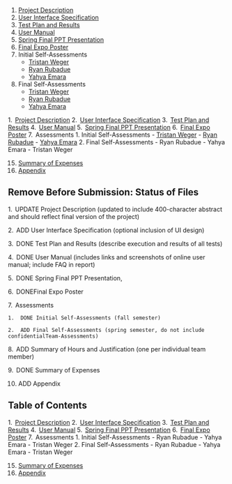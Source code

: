 1. [Project Description](Assignments/ProjectDescription.md)
2. [User Interface Specification](Assignments/UserInterfaceSpecification.md)
3. [Test Plan and Results](Assignments/TestPlan%20and%20Results.pdf) 
4. [User Manual](Assignments/User%20Manual.pdf)
5. [Spring Final PPT Presentation](Assignments/Spring%20Final%20PPT%20Presentation.pptx)
6. [Final Expo Poster](Assignments/Final%20EXPO%20Poster.pdf)
7. Initial Self-Assessments
    - [Tristan Weger](Assignments/Initial%20Self-Assessments/TristanWeger.md)
    - [Ryan Rubadue](Assignments/Initial%20Self-Assessments/RyanRubadue.md)
    - [Yahya Emara](Assignments/Initial%20Self-Assessments/YahyaEmara.md)
8. Final Self-Assessments
    - [Tristan Weger](Assignments/Final%20Self-Assessments/TristanWeger.md)
    - [Ryan Rubadue](Assignments/Final%20Self-Assessments/RyanRubadue.md)
    - [Yahya Emara](Assignments/Final%20Self-Assessments/YahyaEmara.md)




1.  [Project Description](Assignments/ProjectDescription.md) 
2.  [User Interface Specification](Assignments/UserInterfaceSpecification.md) 
3.  [Test Plan and Results](Assignments/TestPlan%20and%20Results.pdf) 
4.  [User Manual](Assignments/User%20Manual.pdf) 
5.  [Spring Final PPT Presentation](Assignments/Spring%20Final%20PPT%20Presentation.pptx) 
6.  [Final Expo Poster](Assignments/Final%20EXPO%20Poster.pdf) 
7.  Assessments
    1. Initial Self-Assessments
     - [Tristan Weger](Assignments/Initial%20Self-Assessments/TristanWeger.md)
     - [Ryan Rubadue](Assignments/Initial%20Self-Assessments/RyanRubadue.md)
     - [Yahya Emara](Assignments/Initial%20Self-Assessments/YahyaEmara.md)
    2. Final Self-Assessments
     - Ryan Rubadue
     - Yahya Emara
     - Tristan Weger

15. [Summary of Expenses](Assignments/Summary%20of%20Expenses)
16. [Appendix](Assignments/Appendix)



## Remove Before Submission: Status of Files

1.  UPDATE Project Description (updated to include 400-character abstract and should reflect final version of the project)

2.  ADD User Interface Specification (optional inclusion of UI design)

3.  DONE Test Plan and Results (describe execution and results of all tests)

4.  DONE User Manual (includes links and screenshots of online user manual; include FAQ in report)

5.  DONE Spring Final PPT Presentation, 

6.  DONEFinal Expo Poster

7.  Assessments

    1.  DONE Initial Self-Assessments (fall semester)

    2.  ADD Final Self-Assessments (spring semester, do not include confidentialTeam-Assessments)

8.  ADD Summary of Hours and Justification (one per individual team member)

9.  DONE Summary of Expenses

10. ADD Appendix

## Table of Contents

1.  [Project Description](Assignments/ProjectDescription)
2.  [User Interface Specification](Assignments/UserInterfaceSpecification)
3.  [Test Plan and Results](Assignments/TestPlan%20and%20Results.pdf)
4.  [User Manual](Assignments/User%20Manual.pdf)
5.  [Spring Final PPT Presentation](Assignments/Spring%20Final%20PPT%20Presentation.pptx)
6.  [Final Expo Poster](Assignments/Final%20EXPO%20Poster.pdf)
7.  Assessments
    1. Initial Self-Assessments
     - Ryan Rubadue
     - Yahya Emara
     - Tristan Weger
    2. Final Self-Assessments
     - Ryan Rubadue
     - Yahya Emara
     - Tristan Weger

15. [Summary of Expenses](Assignments/Summary%20of%20Expenses)
16. [Appendix](Assignments/Appendix)
